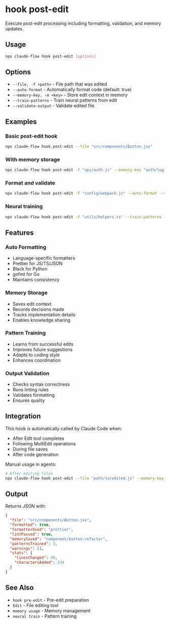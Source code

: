 # hook post-edit

Execute post-edit processing including formatting, validation, and memory
updates.

## Usage

```bash
npx claude-flow hook post-edit [options]
```

## Options

- `--file, -f <path>` - File path that was edited
- `--auto-format` - Automatically format code (default: true)
- `--memory-key, -m <key>` - Store edit context in memory
- `--train-patterns` - Train neural patterns from edit
- `--validate-output` - Validate edited file

## Examples

### Basic post-edit hook

```bash
npx claude-flow hook post-edit --file "src/components/Button.jsx"
```

### With memory storage

```bash
npx claude-flow hook post-edit -f "api/auth.js" --memory-key "auth/login-implementation"
```

### Format and validate

```bash
npx claude-flow hook post-edit -f "config/webpack.js" --auto-format --validate-output
```

### Neural training

```bash
npx claude-flow hook post-edit -f "utils/helpers.ts" --train-patterns --memory-key "utils/refactor"
```

## Features

### Auto Formatting

- Language-specific formatters
- Prettier for JS/TS/JSON
- Black for Python
- gofmt for Go
- Maintains consistency

### Memory Storage

- Saves edit context
- Records decisions made
- Tracks implementation details
- Enables knowledge sharing

### Pattern Training

- Learns from successful edits
- Improves future suggestions
- Adapts to coding style
- Enhances coordination

### Output Validation

- Checks syntax correctness
- Runs linting rules
- Validates formatting
- Ensures quality

## Integration

This hook is automatically called by Claude Code when:

- After Edit tool completes
- Following MultiEdit operations
- During file saves
- After code generation

Manual usage in agents:

```bash
# After editing files
npx claude-flow hook post-edit --file "path/to/edited.js" --memory-key "feature/step1"
```

## Output

Returns JSON with:

```json
{
  "file": "src/components/Button.jsx",
  "formatted": true,
  "formatterUsed": "prettier",
  "lintPassed": true,
  "memorySaved": "component/button-refactor",
  "patternsTrained": 3,
  "warnings": [],
  "stats": {
    "linesChanged": 45,
    "charactersAdded": 234
  }
}
```

## See Also

- `hook pre-edit` - Pre-edit preparation
- `Edit` - File editing tool
- `memory usage` - Memory management
- `neural train` - Pattern training
